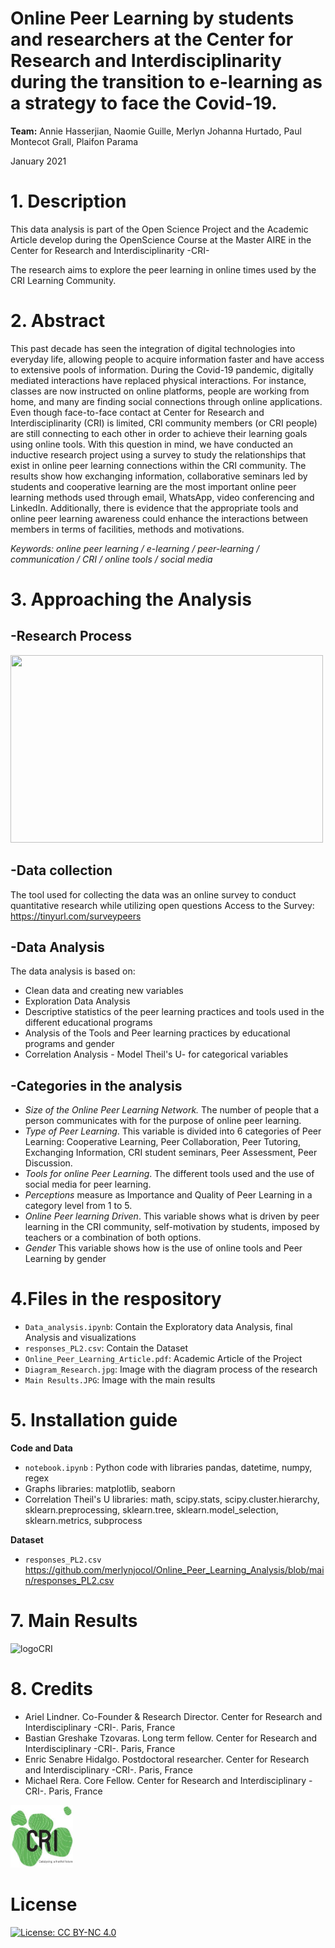 # Online Peer Learning by students and researchers at the Center for Research and Interdisciplinarity during the transition to e-learning as a strategy to face the Covid-19.

**Team:** Annie Hasserjian, Naomie Guille, Merlyn Johanna Hurtado, Paul Montecot Grall, Plaifon Parama

January 2021 

# 1. Description

This data analysis is part of the Open Science Project and the Academic Article develop during the OpenScience Course at the Master AIRE in the Center for Research and Interdisciplinarity -CRI-

The research aims to explore the peer learning in online times used by the CRI Learning Community. 


# 2. Abstract 
This past decade has seen the integration of digital technologies into everyday life, allowing people to acquire information faster and have access to extensive pools of information. During the Covid-19 pandemic, digitally mediated interactions have replaced physical interactions. For instance, classes are now instructed on online platforms, people are working from home, and many are finding social connections through online applications. Even though face-to-face contact at Center for Research and Interdisciplinarity (CRI) is limited, CRI community members (or CRI people) are still connecting to each other in order to achieve their learning goals using online tools. With this question in mind, we have conducted an inductive research project using a survey to study the relationships that exist in online peer learning connections within the CRI community. The results show how exchanging information, collaborative seminars led by students and cooperative learning are the most important online peer learning methods used through  email, WhatsApp, video conferencing  and LinkedIn. Additionally, there is evidence that the appropriate tools and online peer learning awareness could enhance the interactions between members in terms of facilities, methods and motivations. 

*Keywords: online peer learning / e-learning / peer-learning / communication / CRI / online tools / social media* 

# 3. Approaching the Analysis

## -Research Process

<img src="https://github.com/merlynjocol/Online_Peer_Learning_Analysis/blob/main/Diagram_Research.JPG" width="500" height="300">


## -Data collection

The tool used for collecting the data was an online survey to conduct quantitative research while utilizing open questions
Access to the Survey: https://tinyurl.com/surveypeers


## -Data Analysis
The data analysis is based on:
* Clean data and creating new variables
* Exploration Data Analysis 
* Descriptive statistics of the peer learning practices and tools used in the different educational programs
* Analysis of the Tools and Peer learning practices by educational programs and gender 
* Correlation Analysis - Model Theil's U-  for categorical variables

## -Categories in the analysis 

* *Size of  the Online Peer Learning Network.* The  number of people that a person communicates with for the purpose of online peer learning. 
* *Type of Peer Learning*. This variable is divided into 6 categories of Peer Learning: Cooperative Learning, Peer Collaboration, Peer Tutoring, Exchanging Information, CRI student seminars,  Peer Assessment, Peer Discussion.
* *Tools for online  Peer Learning*. The different tools used and the use of social media for peer learning.
* *Perceptions* measure as  Importance and Quality of Peer Learning in a category level from 1 to 5.
* *Online Peer learning Driven*. This variable shows what is driven by peer learning in the CRI community, self-motivation by students, imposed by teachers or a combination of both options. 
* *Gender*  This variable shows how is the use of online tools and Peer Learning by gender


# 4.Files in the respository

* `Data_analysis.ipynb`: Contain the Exploratory data Analysis, final Analysis and visualizations
* `responses_PL2.csv`: Contain the Dataset
* `Online_Peer_Learning_Article.pdf`: Academic Article of the Project 
* `Diagram_Research.jpg`: Image with the diagram process of the research
* `Main Results.JPG`: Image with the main results

# 5. Installation guide

**Code and Data**

* `notebook.ipynb` :  Python code with libraries pandas, datetime, numpy, regex
* Graphs libraries:   matplotlib, seaborn 
* Correlation Theil's U libraries:  math, scipy.stats, scipy.cluster.hierarchy, sklearn.preprocessing, sklearn.tree, sklearn.model_selection, sklearn.metrics, subprocess

**Dataset**
* `responses_PL2.csv` https://github.com/merlynjocol/Online_Peer_Learning_Analysis/blob/main/responses_PL2.csv

# 7. Main Results

![logoCRI](https://github.com/merlynjocol/Online_Peer_Learning_Analysis/blob/main/Main%20Results.JPG)

# 8. Credits
* Ariel Lindner. Co-Founder & Research Director. Center for Research and Interdisciplinary -CRI-. Paris, France 
* Bastian Greshake Tzovaras. Long term fellow. Center for Research and Interdisciplinary -CRI-. Paris, France 
* Enric Senabre Hidalgo. Postdoctoral researcher. Center for Research and Interdisciplinary -CRI-. Paris, France 
* Michael Rera. Core Fellow. Center for Research and Interdisciplinary -CRI-. Paris, France 

<img src="https://github.com/merlynjocol/AgeGuess-Data-Analysis--Gender-Ethnic-analysis-in-age-guessing/blob/main/logoCRI.jpg" width="100" height="100">

# License 

[![License: CC BY-NC 4.0](https://img.shields.io/badge/License-CC%20BY--NC%204.0-lightgrey.svg)](https://creativecommons.org/licenses/by-nc/4.0/)

